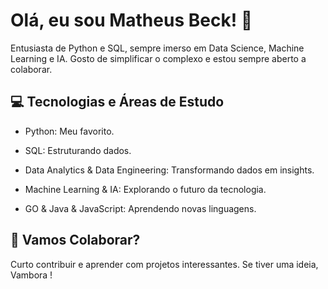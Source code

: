 # Olá, eu sou Matheus Beck! 👋
Entusiasta de Python e SQL, sempre imerso em Data Science, Machine Learning e IA. 
Gosto de simplificar o complexo e estou sempre aberto a colaborar.

## 💻 Tecnologias e Áreas de Estudo
- Python: Meu favorito.
- SQL: Estruturando dados.
- Data Analytics & Data Engineering: Transformando dados em insights.
- Machine Learning & IA: Explorando o futuro da tecnologia.

- GO & Java & JavaScript: Aprendendo novas linguagens.

## 🤝 Vamos Colaborar?
Curto contribuir e aprender com projetos interessantes. Se tiver uma ideia, Vambora !
